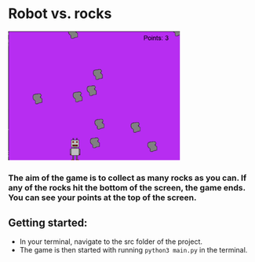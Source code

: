 # Robot vs. rocks

<img src="./src/screenshot.png" alt="running game" width="350"/>

### The aim of the game is to collect as many rocks as you can. If any of the rocks hit the bottom of the screen, the game ends. You can see your points at the top of the screen. 

## Getting started:
- In your terminal, navigate to the src folder of the project.
- The game is then started with running `python3 main.py` in the terminal. 

